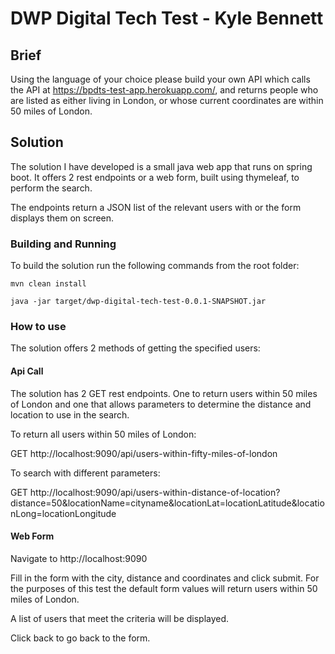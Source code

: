 # DWP Digital Tech Test - Kyle Bennett

## Brief

Using the language of your choice please build your own API which calls the API at 
https://bpdts-test-app.herokuapp.com/, and returns people who are listed as either 
living in London, or whose current coordinates are within 50 miles of London.

## Solution

The solution I have developed is a small java web app that runs on spring boot. It
offers 2 rest endpoints or a web form, built using thymeleaf, to perform the search. 

The endpoints return a JSON list of the relevant users with or the form displays them 
on screen.

### Building and Running

To build the solution run the following commands from the root folder:

```
mvn clean install

java -jar target/dwp-digital-tech-test-0.0.1-SNAPSHOT.jar
```

### How to use

The solution offers 2 methods of getting the specified users:

#### Api Call

The solution has 2 GET rest endpoints. One to return users within 50 miles of London 
and one that allows parameters to determine the distance and location to use in the 
search.

To return all users within 50 miles of London:

GET http://localhost:9090/api/users-within-fifty-miles-of-london

To search with different parameters:

GET http://localhost:9090/api/users-within-distance-of-location?distance=50&locationName=cityname&locationLat=locationLatitude&locationLong=locationLongitude 

#### Web Form

Navigate to http://localhost:9090

Fill in the form with the city, distance and coordinates and click submit. 
For the purposes of this test the default form values will return users within
50 miles of London.

A list of users that meet the criteria will be displayed.

Click back to go back to the form.
